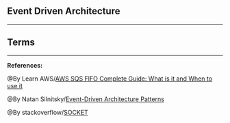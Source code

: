 ## **Event Driven Architecture**

-----------------------------------------------


## **Terms**

-----------------------------------------------


**References:**

@By Learn AWS/[AWS SQS FIFO Complete Guide: What is it and When to use it](https://www.learnaws.org/2020/12/21/aws-sqs-fifo-deep-dive/) 

@By Natan Silnitsky/[Event-Driven Architecture Patterns](https://medium.com/wix-engineering/6-event-driven-architecture-patterns-part-1-93758b253f47)

@By stackoverflow/[SOCKET](https://stackoverflow.com/questions/11129212/tcp-can-two-different-sockets-share-a-port)
